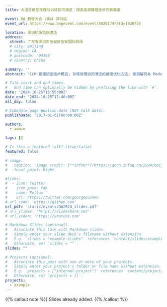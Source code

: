 ```yaml
---
title: 大语言模型推理与训练协同演进：探索高效推理技术的新篇章

event: DA 数智大会 2024 深圳站
event_url: https://www.bagevent.com/event/8820174?aId=1828755

location: 深圳机场凯悦酒店
address:
  street: 广东省深圳市宝安区宝安国际机场
  # city: Beijing
  # region: CA
  # postcode: '94305'
  # country: China

summary: ''
abstract: 'LLM 推理加速技术概览; 训练推理协同演进的推理优化方法; 推测解码与 Medusa 技术'

# Talk start and end times.
#   End time can optionally be hidden by prefixing the line with `#`.
date: '2024-10-25T16:55:00Z'
date_end: '2024-10-25T17:40:00Z'
all_day: false

# Schedule page publish date (NOT talk date).
publishDate: '2017-01-01T00:00:00Z'

authors:
  - admin

tags: []

# Is this a featured talk? (true/false)
featured: false

# image:
#   caption: 'Image credit: [**InfoQ**](https://qcon.infoq.cn/2024/beijing/presentation/5935)'
#   focal_point: Right

#links:
#  - icon: twitter
#    icon_pack: fab
#    name: Follow
#    url: https://twitter.com/georgecushen
# url_code: 'https://github.com'
url_pdf: 'static/events/DA2024_slides.pdf'
# url_slides: 'https://slideshare.net'
# url_video: 'https://youtube.com'

# Markdown Slides (optional).
#   Associate this talk with Markdown slides.
#   Simply enter your slide deck's filename without extension.
#   E.g. `slides = "example-slides"` references `content/slides/example-slides.md`.
#   Otherwise, set `slides = ""`.
slides: ""

# Projects (optional).
#   Associate this post with one or more of your projects.
#   Simply enter your project's folder or file name without extension.
#   E.g. `projects = ["internal-project"]` references `content/project/deep-learning/index.md`.
#   Otherwise, set `projects = []`.
projects:
  - example
---
```


{{% callout note %}}
Slides already added.
{{% /callout %}}
